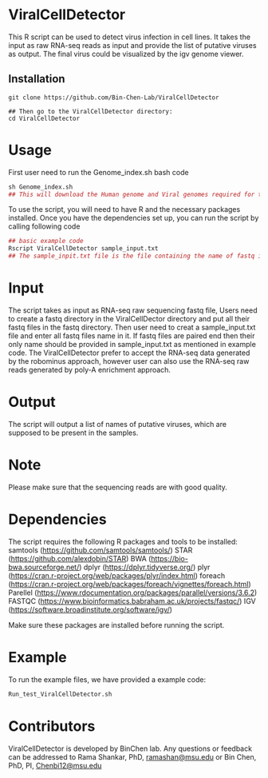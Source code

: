 # ViralCellDetector
This R script can be used to detect virus infection in cell lines. It takes the input as raw RNA-seq reads as input and provide the list of putative viruses as output. The final virus could be visualized by the igv genome viewer. 

## Installation
```
git clone https://github.com/Bin-Chen-Lab/ViralCellDetector

## Then go to the ViralCellDetector directory:
cd ViralCellDetector
```
# Usage
First user need to run the Genome_index.sh bash code
```r
sh Genome_index.sh
## This will download the Human genome and Viral genomes required for the script.
````

To use the script, you will need to have R and the necessary packages installed. Once you have the dependencies set up, you can run the script by calling following code
``` r
## basic example code
Rscript ViralCellDetector sample_input.txt
## The sample_inpit.txt file is the file containing the name of fastq input files. If a fastq input file is "input_file_1.fq and input_file_2.fq", then "sample_input.txt" file should have "input_file" name in first row.
```

# Input

The script takes as input as RNA-seq raw sequencing fastq file, Users need to create a fastq directory in the ViralCellDector directory and put all their fastq files in the fastq directory. Then user need to creat a sample_input.txt file and enter all fastq files name in it. If fastq files are paired end then their only name should be provided in sample_input.txt as mentioned in example code. The ViralCellDetector prefer to accept the RNA-seq data  generated by the robominus approach, however user can also use the RNA-seq raw reads generated by poly-A enrichment approach.

# Output

The script will output a list of names of putative viruses, which are supposed to be present in the samples. 

# Note

Please make sure that the sequencing reads are with good quality.

# Dependencies

The script requires the following R packages and tools to be installed:
samtools (https://github.com/samtools/samtools/)
STAR (https://github.com/alexdobin/STAR)
BWA (https://bio-bwa.sourceforge.net/)
dplyr (https://dplyr.tidyverse.org/)
plyr (https://cran.r-project.org/web/packages/plyr/index.html)
foreach (https://cran.r-project.org/web/packages/foreach/vignettes/foreach.html)
Parellel (https://www.rdocumentation.org/packages/parallel/versions/3.6.2)
FASTQC (https://www.bioinformatics.babraham.ac.uk/projects/fastqc/)
IGV (https://software.broadinstitute.org/software/igv/)


Make sure these packages are installed before running the script.

# Example

To run the example files, we have provided a example code:

```r
Run_test_ViralCellDetector.sh
```
# Contributors

ViralCellDetector is developed by BinChen lab. Any questions or feedback can be
addressed to Rama Shankar, PhD, <ramashan@msu.edu> or Bin Chen, PhD, PI,
<Chenbi12@msu.edu>


